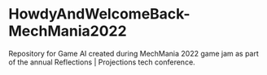 # HowdyAndWelcomeBack-MechMania2022
Repository for Game AI created during MechMania 2022 game jam as part of the annual Reflections | Projections tech conference.
